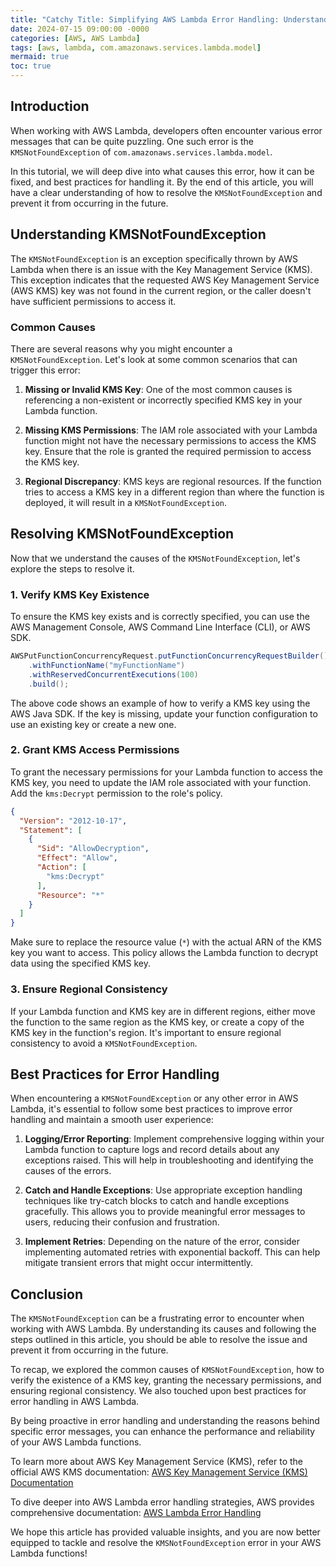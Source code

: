 ```yaml
---
title: "Catchy Title: Simplifying AWS Lambda Error Handling: Understanding and Fixing KMSNotFoundException"
date: 2024-07-15 09:00:00 -0000
categories: [AWS, AWS Lambda]
tags: [aws, lambda, com.amazonaws.services.lambda.model]
mermaid: true
toc: true
---
```



## Introduction
When working with AWS Lambda, developers often encounter various error messages that can be quite puzzling. One such error is the `KMSNotFoundException` of `com.amazonaws.services.lambda.model`.

In this tutorial, we will deep dive into what causes this error, how it can be fixed, and best practices for handling it. By the end of this article, you will have a clear understanding of how to resolve the `KMSNotFoundException` and prevent it from occurring in the future.

## Understanding KMSNotFoundException
The `KMSNotFoundException` is an exception specifically thrown by AWS Lambda when there is an issue with the Key Management Service (KMS). This exception indicates that the requested AWS Key Management Service (AWS KMS) key was not found in the current region, or the caller doesn't have sufficient permissions to access it.

### Common Causes
There are several reasons why you might encounter a `KMSNotFoundException`. Let's look at some common scenarios that can trigger this error:

1. **Missing or Invalid KMS Key**: One of the most common causes is referencing a non-existent or incorrectly specified KMS key in your Lambda function.

2. **Missing KMS Permissions**: The IAM role associated with your Lambda function might not have the necessary permissions to access the KMS key. Ensure that the role is granted the required permission to access the KMS key.

3. **Regional Discrepancy**: KMS keys are regional resources. If the function tries to access a KMS key in a different region than where the function is deployed, it will result in a `KMSNotFoundException`.

## Resolving KMSNotFoundException
Now that we understand the causes of the `KMSNotFoundException`, let's explore the steps to resolve it.

### 1. Verify KMS Key Existence
To ensure the KMS key exists and is correctly specified, you can use the AWS Management Console, AWS Command Line Interface (CLI), or AWS SDK.

```java
AWSPutFunctionConcurrencyRequest.putFunctionConcurrencyRequestBuilder()
    .withFunctionName("myFunctionName")
    .withReservedConcurrentExecutions(100)
    .build();
```

The above code shows an example of how to verify a KMS key using the AWS Java SDK. If the key is missing, update your function configuration to use an existing key or create a new one.

### 2. Grant KMS Access Permissions
To grant the necessary permissions for your Lambda function to access the KMS key, you need to update the IAM role associated with your function. Add the `kms:Decrypt` permission to the role's policy.

```json
{
  "Version": "2012-10-17",
  "Statement": [
    {
      "Sid": "AllowDecryption",
      "Effect": "Allow",
      "Action": [
        "kms:Decrypt"
      ],
      "Resource": "*"
    }
  ]
}
```

Make sure to replace the resource value (`*`) with the actual ARN of the KMS key you want to access. This policy allows the Lambda function to decrypt data using the specified KMS key.

### 3. Ensure Regional Consistency
If your Lambda function and KMS key are in different regions, either move the function to the same region as the KMS key, or create a copy of the KMS key in the function's region. It's important to ensure regional consistency to avoid a `KMSNotFoundException`.

## Best Practices for Error Handling
When encountering a `KMSNotFoundException` or any other error in AWS Lambda, it's essential to follow some best practices to improve error handling and maintain a smooth user experience:

1. **Logging/Error Reporting**: Implement comprehensive logging within your Lambda function to capture logs and record details about any exceptions raised. This will help in troubleshooting and identifying the causes of the errors.

2. **Catch and Handle Exceptions**: Use appropriate exception handling techniques like try-catch blocks to catch and handle exceptions gracefully. This allows you to provide meaningful error messages to users, reducing their confusion and frustration.

3. **Implement Retries**: Depending on the nature of the error, consider implementing automated retries with exponential backoff. This can help mitigate transient errors that might occur intermittently.

## Conclusion
The `KMSNotFoundException` can be a frustrating error to encounter when working with AWS Lambda. By understanding its causes and following the steps outlined in this article, you should be able to resolve the issue and prevent it from occurring in the future.

To recap, we explored the common causes of `KMSNotFoundException`, how to verify the existence of a KMS key, granting the necessary permissions, and ensuring regional consistency. We also touched upon best practices for error handling in AWS Lambda.

By being proactive in error handling and understanding the reasons behind specific error messages, you can enhance the performance and reliability of your AWS Lambda functions.

To learn more about AWS Key Management Service (KMS), refer to the official AWS KMS documentation: [AWS Key Management Service (KMS) Documentation](https://docs.aws.amazon.com/kms)

To dive deeper into AWS Lambda error handling strategies, AWS provides comprehensive documentation: [AWS Lambda Error Handling](https://docs.aws.amazon.com/lambda/latest/dg/functions-reservedevents.html#error-handling)

We hope this article has provided valuable insights, and you are now better equipped to tackle and resolve the `KMSNotFoundException` error in your AWS Lambda functions!